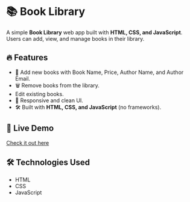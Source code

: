 # 📚 Book Library

A simple **Book Library** web app built with **HTML, CSS, and JavaScript**. Users can add, view, and manage books in their library.

## 🔥 Features
- 📖 Add new books with Book Name,	Price, Author Name, and Author Email.
- 🗑️ Remove books from the library.
- Edit existing books.
- 🎨 Responsive and clean UI.
- 🛠️ Built with **HTML, CSS, and JavaScript** (no frameworks).

## 🚀 Live Demo
[Check it out here](https://mostafa-anwar-101.github.io/book-library/)

## 🛠️ Technologies Used
- HTML
- CSS
- JavaScript

